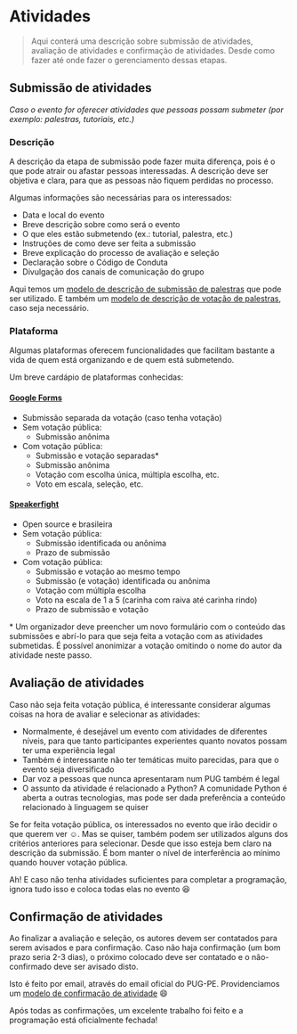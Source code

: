 # Atividades
> Aqui conterá uma descrição sobre submissão de atividades, avaliação de atividades e confirmação de atividades. Desde como fazer até onde fazer o gerenciamento dessas etapas.
## Submissão de atividades

*Caso o evento for oferecer atividades que pessoas possam submeter (por exemplo: palestras, tutoriais, etc.)*

### Descrição

A descrição da etapa de submissão pode fazer muita diferença, pois é o que pode atrair ou afastar pessoas interessadas. A descrição deve ser objetiva e clara, para que as pessoas não fiquem perdidas no processo.

Algumas informações são necessárias para os interessados:

- Data e local do evento
- Breve descrição sobre como será o evento
- O que eles estão submetendo (ex.: tutorial, palestra, etc.)
- Instruções de como deve ser feita a submissão
- Breve explicação do processo de avaliação e seleção
- Declaração sobre o Código de Conduta
- Divulgação dos canais de comunicação do grupo

Aqui temos um [modelo de descrição de submissão de palestras](languages/portuguese/arquivos/modelos/DESCRICAO-SUBMISSAO-PALESTRAS.md) que pode ser utilizado. E também um [modelo de descrição de votação de palestras](languages/portuguese/arquivos/modelos/DESCRICAO-VOTACAO-PALESTRAS.md), caso seja necessário.

### Plataforma

Algumas plataformas oferecem funcionalidades que facilitam bastante a vida de quem está organizando e de quem está submetendo.

Um breve cardápio de plataformas conhecidas:

#### [Google Forms](https://docs.google.com/forms)
- Submissão separada da votação (caso tenha votação)
- Sem votação pública:
    - Submissão anônima
- Com votação pública:
    - Submissão e votação separadas\*
    - Submissão anônima
    - Votação com escolha única, múltipla escolha, etc.
    - Voto em escala, seleção, etc. 

#### [Speakerfight](https://speakerfight.com/events/create/)
- Open source e brasileira
- Sem votação pública:
    - Submissão identificada ou anônima
    - Prazo de submissão
- Com votação pública:
    - Submissão e votação ao mesmo tempo
    - Submissão (e votação) identificada ou anônima
    - Votação com múltipla escolha
    - Voto na escala de 1 a 5 (carinha com raiva até carinha rindo)
    - Prazo de submissão e votação

\* Um organizador deve preencher um novo formulário com o conteúdo das submissões e abrí-lo para que seja feita a votação com as atividades submetidas. É possível anonimizar a votação omitindo o nome do autor da atividade neste passo.

## Avaliação de atividades

Caso não seja feita votação pública, é interessante considerar algumas coisas na hora de avaliar e selecionar as atividades:
- Normalmente, é desejável um evento com atividades de diferentes níveis, para que tanto participantes experientes quanto novatos possam ter uma experiência legal
- Também é interessante não ter temáticas muito parecidas, para que o evento seja diversificado
- Dar voz a pessoas que nunca apresentaram num PUG também é legal
- O assunto da atividade é relacionado a Python? A comunidade Python é aberta a outras tecnologias, mas pode ser dada preferência a conteúdo relacionado à linguagem se quiser


Se for feita votação pública, os interessados no evento que irão decidir o que querem ver :relaxed:. Mas se quiser, também podem ser utilizados alguns dos critérios anteriores para selecionar. Desde que isso esteja bem claro na descrição da submissão. É bom manter o nível de interferência ao mínimo quando houver votação pública.

Ah! E caso não tenha atividades suficientes para completar a programação, ignora tudo isso e coloca todas elas no evento :laughing:

## Confirmação de atividades

Ao finalizar a avaliação e seleção, os autores devem ser contatados para serem avisados e para confirmação. Caso não haja confirmação (um bom prazo seria 2-3 dias), o próximo colocado deve ser contatado e o não-confirmado deve ser avisado disto.

Isto é feito por email, através do email oficial do PUG-PE. Providenciamos um [modelo de confirmação de atividade](languages/portuguese/arquivos/modelos/EMAIL-CONFIRMACAO-ATIVIDADE.md) :smile:

Após todas as confirmações, um excelente trabalho foi feito e a programação está oficialmente fechada!

